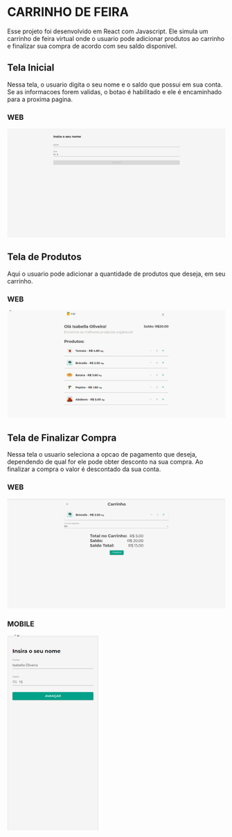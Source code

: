 # CARRINHO DE FEIRA 

Esse projeto foi desenvolvido em React com Javascript. Ele simula um carrinho de feira virtual onde o usuario pode adicionar 
produtos ao carrinho e finalizar sua compra de acordo com seu saldo disponivel.  

## Tela Inicial

Nessa tela, o usuario digita o seu nome e o saldo que possui em sua conta. Se as informacoes forem validas, o botao é
habilitado e ele é encaminhado para a proxima pagina. 

### WEB 
![INICIO](./src/assets/GIF1.gif)

## Tela de Produtos 

Aqui o usuario pode adicionar a quantidade de produtos que deseja, em seu carrinho. 

### WEB 
![INICIO](./src/assets/GIF2.gif)

## Tela de Finalizar Compra 

Nessa tela o usuario seleciona a opcao de pagamento que deseja, dependendo de qual for ele pode obter desconto na sua compra. 
Ao finalizar a compra o valor é descontado da sua conta. 

### WEB 
![INICIO](./src/assets/GIF3.gif)

### MOBILE 
![INICIO](./src/assets/GIF4.gif)